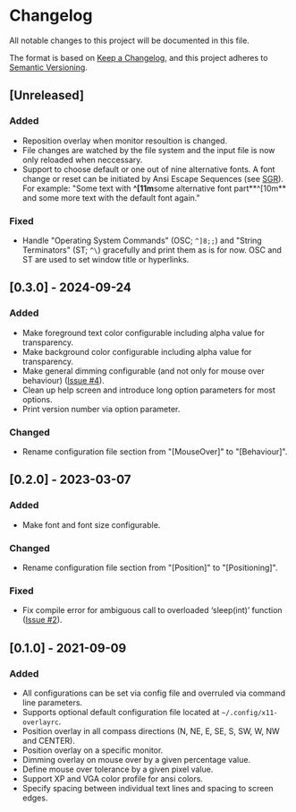 # Changelog

All notable changes to this project will be documented in this file.

The format is based on [Keep a Changelog](https://keepachangelog.com/en/1.1.0/),
and this project adheres to [Semantic Versioning](https://semver.org/spec/v2.0.0.html).

## [Unreleased]

### Added

- Reposition overlay when monitor resoultion is changed.
- File changes are watched by the file system and the input file is now only reloaded when neccessary.
- Support to choose default or one out of nine alternative fonts. A font change or reset can be initiated by Ansi Escape Sequences (see [SGR](https://en.wikipedia.org/wiki/ANSI_escape_code#SGR_(Select_Graphic_Rendition)_parameters "Select_Graphic_Rendition")).
For example: "Some text with **^[11m**some alternative font part**^[10m** and some more text with the default font again."

### Fixed

- Handle "Operating System Commands" (OSC; `^]8;;`) and "String Terminators" (ST; `^\`) gracefully and print them as is for now. OSC and ST are used to set window title or hyperlinks.

## [0.3.0] - 2024-09-24

### Added

- Make foreground text color configurable including alpha value for transparency.
- Make background color configurable including alpha value for transparency.
- Make general dimming configurable (and not only for mouse over behaviour) ([Issue #4](/../../issues/4)).
- Clean up help screen and introduce long option parameters for most options.
- Print version number via option parameter.

### Changed

- Rename configuration file section from "[MouseOver]" to "[Behaviour]".

## [0.2.0] - 2023-03-07

### Added

- Make font and font size configurable.

### Changed

- Rename configuration file section from "[Position]" to "[Positioning]".

### Fixed

- Fix compile error for ambiguous call to overloaded ‘sleep(int)’ function ([Issue #2](/../../issues/2)).

## [0.1.0] - 2021-09-09

### Added

- All configurations can be set via config file and overruled via command line parameters.
- Supports optional default configuration file located at `~/.config/x11-overlayrc`.
- Position overlay in all compass directions (N, NE, E, SE, S, SW, W, NW and CENTER).
- Position overlay on a specific monitor.
- Dimming overlay on mouse over by a given percentage value.
- Define mouse over tolerance by a given pixel value.
- Support XP and VGA color profile for ansi colors.
- Specify spacing between individual text lines and spacing to screen edges.
